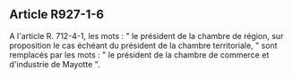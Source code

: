 Article R927-1-6
----
A l'article R. 712-4-1, les mots : " le président de la chambre de région, sur
proposition le cas échéant du président de la chambre territoriale, " sont
remplacés par les mots : " le président de la chambre de commerce et d'industrie
de Mayotte ".
